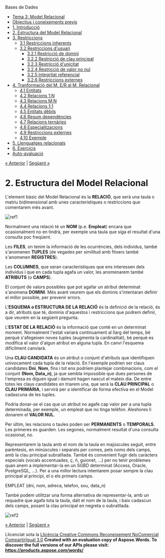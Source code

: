 Bases de Dades

- [Tema 3: Model Relacional](index.md)
- [Objectius i coneixements previs](objectius_i_coneixements_previs.md)
- [1. Introducció](1_introducci.md)
- [2. Estructura del Model Relacional](2_estructura_del_model_relacional.md)
- [3. Restriccions](3_restriccions.md) 
  - [3.1 Restriccions inherents](31_restriccions_inherents.md)
  - [3.2 Restriccions d'usuari](32_restriccions_dusuari.md) 
    - [3.2.1 Restricció de domini](321_restricci_de_domini.md)
    - [3.2.2 Restricció de clau principal](322_restricci_de_clau_principal.md)
    - [3.2.3 Restricció d'unicitat](323_restricci_dunicitat.md)
    - [3.2.4 Restricció de valor no nul](324_restricci_de_valor_no_nul.md)
    - [3.2.5 Integritat referencial](325_integritat_referencial.md)
    - [3.2.6 Restriccions externes](326_restriccions_externes.md)
- [4. Tranformació del M. E/R al M. Relacional](4_tranformaci_del_m_er_al_m_relacional.md) 
  - [4.1 Entitats](41_entitats.md)
  - [4.2 Relacions 1:N](42_relacions_1n.md)
  - [4.3 Relacions M:N](43_relacions_mn.md)
  - [4.4 Relacions 1:1](44_relacions_11.md)
  - [4.5 Entitats dèbils](45_entitats_dbils.md)
  - [4.6 Resum dependències](46_resum_dependncies.md)
  - [4.7 Relacions ternàries](47_relacions_ternries.md)
  - [4.8 Especialitzacions](48_especialitzacions.md)
  - [4.9 Restriccions externes](49_restriccions_externes.md)
  - [4.10 Exemple](410_exemple.md)
- [5. Llenguatges relacionals](5_llenguatges_relacionals.md)
- [6. Exercicis](6_exercicis.md)
- [Auto-avaluació](autoavaluaci.md)

[« Anterior](1_introducci.md) | [Següent »](3_restriccions.md)
# <a name="main"></a>**2. Estructura del Model Relacional**


L'element bàsic del Model Relacional és la **RELACIÓ**, que serà una taula o matriu bidimensional amb unes característiques o restriccions que comentarem més avant.

![ref1]





Normalment una relació té un **NOM** (p.e. **Empleat**) encara que ocasionalment no en tindrà, per exemple una taula que siga el resultat d'una consulta poc freqüent.



Les **FILES**, on tenim la informació de les ocurrències, dels individus, també s'anomenen **TUPLES** (de vegades per similitud amb fitxers també s'anomenen **REGISTRES**).



Les **COLUMNES**, que seran característiques que ens interessen dels individus i que en cada tupla agafa un valor, les anomenarem també **ATRIBUTS** (o **CAMPS**).



El conjunt de valors possibles que pot agafar un atribut determinat s'anomena **DOMINI**. Més avant veurem que els dominis s'intentaran definir el millor possible, per prevenir errors.



L'**ESQUEMA o ESTRUCTURA DE LA RELACIÓ** és la definició de la relació, és a dir, atributs que té, dominis d'aquestos i restriccions que podrem definir, que veurem en la següent pregunta.



L'**ESTAT DE LA RELACIÓ** és la informació que conté en un determinat moment. Normalment l'estat variarà contínuament al llarg del temps, bé perquè s'afegeixen noves tuples (augmenta la cardinalitat), bé perquè es modifica el valor d'algun atribut en alguna tupla. En canvi l'esquema difícilment canviarà.



Una **CLAU CANDIDATA** és un atribut o conjunt d'atributs que identifiquen unívocament cada tupla de la relació. En l'exemple podrien ser claus candidates **Dni**, **Nom**, fins i tot ens podríem plantejar combinacions, com el conjunt **(Nom, Data\_n)**, ja que sembla impossible que dues persones de l'empresa es diguen igual i damunt hagen nascut el mateix dia. De entre totes les claus candidates en triarem una, que serà la **CLAU PRINCIPAL** o **CLAU PRIMÀRIA**, i servirà per a identificar de forma efectiva en el Model cadascuna de les tuples.



Podria donar-se el cas que un atribut no agafe cap valor per a una tupla determinada, per exemple, un empleat que no tinga telèfon. Aleshores li donarem el **VALOR NUL**.



Per últim, les relacions o taules poden ser **PERMANENTS** o **TEMPORALS**. Les primeres es guarden. Les segones, normalment resultat d'una consulta ocasional, no.



Representarem la taula amb el nom de la taula en majúscules seguit, entre parèntesis, en minúscules i separats per comes, pels noms dels camps, amb la clau principal subratllada. També és convenient fugir dels caràcters especials (vocals accentuades, ç, ñ, guionet, ...) per no tenir problemes quan anem a implementar-la en un SGBD determinat (Access, Oracle, PostgreSQL, ...). Per a una millor lectura intentarem posar sempre la clau principal al principi, el o els primers camps.

EMPLEAT (dni, nom, adreca, telefon, sou, data\_n)

També podem utilitzar una forma alternativa de representar-la, amb un requadre que agafa tota la taula, dalt el nom de la taula, i baix cadascun dels camps, posant la clau principal en negreta o subratllada.

![ref2]



[« Anterior](1_introducci.md) | [Següent »](3_restriccions.md)

Llicenciat sota la [Llicència Creative Commons Reconeixement NoComercial CompartirIgual 3.0](http://creativecommons.org/licenses/by-nc-sa/3.0/)
**Created with an evaluation copy of Aspose.Words. To discover the full versions of our APIs please visit: https://products.aspose.com/words/**

[ref1]: 2_estructura_del_model_relacional.002.png
[ref2]: 2_estructura_del_model_relacional.003.png
